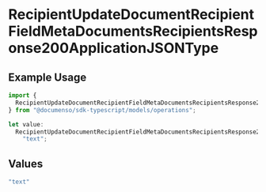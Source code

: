 # RecipientUpdateDocumentRecipientFieldMetaDocumentsRecipientsResponse200ApplicationJSONType

## Example Usage

```typescript
import {
  RecipientUpdateDocumentRecipientFieldMetaDocumentsRecipientsResponse200ApplicationJSONType,
} from "@documenso/sdk-typescript/models/operations";

let value:
  RecipientUpdateDocumentRecipientFieldMetaDocumentsRecipientsResponse200ApplicationJSONType =
    "text";
```

## Values

```typescript
"text"
```